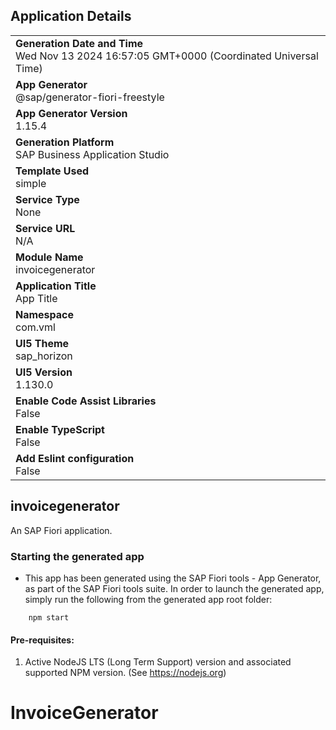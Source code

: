 ## Application Details
|               |
| ------------- |
|**Generation Date and Time**<br>Wed Nov 13 2024 16:57:05 GMT+0000 (Coordinated Universal Time)|
|**App Generator**<br>@sap/generator-fiori-freestyle|
|**App Generator Version**<br>1.15.4|
|**Generation Platform**<br>SAP Business Application Studio|
|**Template Used**<br>simple|
|**Service Type**<br>None|
|**Service URL**<br>N/A|
|**Module Name**<br>invoicegenerator|
|**Application Title**<br>App Title|
|**Namespace**<br>com.vml|
|**UI5 Theme**<br>sap_horizon|
|**UI5 Version**<br>1.130.0|
|**Enable Code Assist Libraries**<br>False|
|**Enable TypeScript**<br>False|
|**Add Eslint configuration**<br>False|

## invoicegenerator

An SAP Fiori application.

### Starting the generated app

-   This app has been generated using the SAP Fiori tools - App Generator, as part of the SAP Fiori tools suite.  In order to launch the generated app, simply run the following from the generated app root folder:

```
    npm start
```

#### Pre-requisites:

1. Active NodeJS LTS (Long Term Support) version and associated supported NPM version.  (See https://nodejs.org)


# InvoiceGenerator
